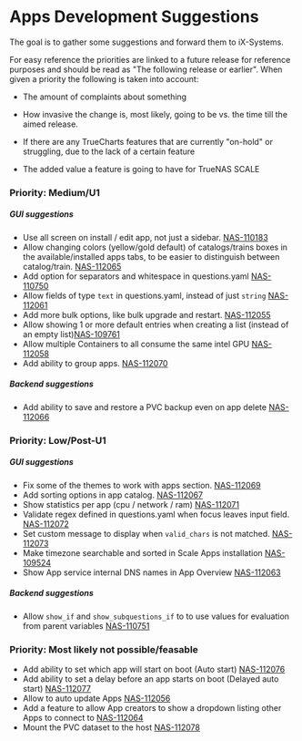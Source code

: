 # Apps Development Suggestions

The goal is to gather some suggestions and forward them to iX-Systems.

For easy reference the priorities are linked to a future release for reference purposes and should be read as "The following release or earlier".
When given a priority the following is taken into account:

- The amount of complaints about something

- How invasive the change is, most likely, going to be vs. the time till the aimed release.

- If there are any TrueCharts features that are currently "on-hold" or struggling, due to the lack of a certain feature

- The added value a feature is going to have for TrueNAS SCALE


### Priority: Medium/U1

##### GUI suggestions

- Use all screen on install / edit app, not just a sidebar. [NAS-110183](https://jira.ixsystems.com/browse/NAS-110183)
- Allow changing colors (yellow/gold default) of catalogs/trains boxes in the available/installed apps tabs, to be easier to distinguish between catalog/train. [NAS-112065](https://jira.ixsystems.com/browse/NAS-112065)
- Add option for separators and whitespace in questions.yaml [NAS-110750](https://jira.ixsystems.com/browse/NAS-110750)
- Allow fields of type `text` in questions.yaml, instead of just `string` [NAS-112061](https://jira.ixsystems.com/browse/NAS-112061)
- Add more bulk options, like bulk upgrade and restart. [NAS-112055](https://jira.ixsystems.com/browse/NAS-112055)
- Allow showing 1 or more default entries when creating a list (instead of an empty list)[NAS-109761](https://jira.ixsystems.com/browse/NAS-109761)
- Allow multiple Containers to all consume the same intel GPU [NAS-112058](https://jira.ixsystems.com/browse/NAS-112058)
- Add ability to group apps. [NAS-112070](https://jira.ixsystems.com/browse/NAS-112070)


##### Backend suggestions

- Add ability to save and restore a PVC backup even on app delete [NAS-112066](https://jira.ixsystems.com/browse/NAS-112066)


### Priority: Low/Post-U1

##### GUI suggestions

- Fix some of the themes to work with apps section. [NAS-112069](https://jira.ixsystems.com/browse/NAS-112069)
- Add sorting options in app catalog. [NAS-112067](https://jira.ixsystems.com/browse/NAS-112067)
- Show statistics per app (cpu / network / ram) [NAS-112071](https://jira.ixsystems.com/browse/NAS-112071)
- Validate regex defined in questions.yaml when focus leaves input field. [NAS-112072](https://jira.ixsystems.com/browse/NAS-112072)
- Set custom message to display when `valid_chars` is not matched. [NAS-112073](https://jira.ixsystems.com/browse/NAS-112073)
- Make timezone searchable and sorted in Scale Apps installation [NAS-109524](https://jira.ixsystems.com/browse/NAS-109524)
- Show App service internal DNS names in App Overview [NAS-112063](https://jira.ixsystems.com/browse/NAS-112063)

##### Backend suggestions

- Allow `show_if` and `show_subquestions_if` to to use values for evaluation from parent variables [NAS-110751](https://jira.ixsystems.com/browse/NAS-110751)

### Priority: Most likely not possible/feasable

- Add ability to set which app will start on boot (Auto start) [NAS-112076](https://jira.ixsystems.com/browse/NAS-112076)
- Add ability to set a delay before an app starts on boot (Delayed auto start) [NAS-112077](https://jira.ixsystems.com/browse/NAS-112077)
- Allow to auto update Apps [NAS-112056](https://jira.ixsystems.com/browse/NAS-112056)
- Add a feature to allow App creators to show a dropdown listing other Apps to connect to [NAS-112064](https://jira.ixsystems.com/browse/NAS-112064)
- Mount the PVC dataset to the host [NAS-112078](https://jira.ixsystems.com/browse/NAS-112078)
